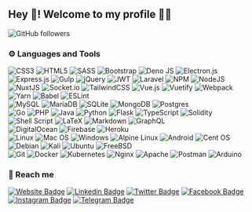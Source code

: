 ## Hey 👋! Welcome to my profile :bald_man:
![GitHub followers](https://img.shields.io/github/followers/fdisotto?style=flat-square)


### :gear: Languages and Tools
![CSS3](https://img.shields.io/badge/css3-%231572B6.svg?style=flat-square&logo=css3&logoColor=white)
![HTML5](https://img.shields.io/badge/html5-%23E34F26.svg?style=flat-square&logo=html5&logoColor=white)
![SASS](https://img.shields.io/badge/SASS-hotpink.svg?style=flat-square&logo=SASS&logoColor=white)
![Bootstrap](https://img.shields.io/badge/bootstrap-%23563D7C.svg?style=flat-square&logo=bootstrap&logoColor=white)
![Deno JS](https://img.shields.io/badge/deno%20js-000000?style=flat-square&logo=deno&logoColor=white)
![Electron.js](https://img.shields.io/badge/Electron-191970?style=flat-square&logo=Electron&logoColor=white)
![Express.js](https://img.shields.io/badge/express.js-%23404d59.svg?style=flat-square&logo=express&logoColor=%2361DAFB)
![Gulp](https://img.shields.io/badge/GULP-%23CF4647.svg?style=flat-square&logo=gulp&logoColor=white)
![jQuery](https://img.shields.io/badge/jquery-%230769AD.svg?style=flat-square&logo=jquery&logoColor=white)
![JWT](https://img.shields.io/badge/JWT-black?style=flat-square&logo=JSON%20web%20tokens)
![Laravel](https://img.shields.io/badge/laravel-%23FF2D20.svg?style=flat-square&logo=laravel&logoColor=white)
![NPM](https://img.shields.io/badge/NPM-%23000000.svg?style=flat-square&logo=npm&logoColor=white)
![NodeJS](https://img.shields.io/badge/node.js-6DA55F?style=flat-square&logo=node.js&logoColor=white)
![NuxtJS](https://img.shields.io/badge/Nuxt-black?style=flat-square&logo=nuxt.js&logoColor=white)
![Socket.io](https://img.shields.io/badge/Socket.io-black?style=flat-square&logo=socket.io&badgeColor=010101)
![TailwindCSS](https://img.shields.io/badge/tailwindcss-%2338B2AC.svg?style=flat-square&logo=tailwind-css&logoColor=white)
![Vue.js](https://img.shields.io/badge/vuejs-%2335495e.svg?style=flat-square&logo=vuedotjs&logoColor=%234FC08D)
![Vuetify](https://img.shields.io/badge/Vuetify-1867C0?style=flat-square&logo=vuetify&logoColor=AEDDFF)
![Webpack](https://img.shields.io/badge/webpack-%238DD6F9.svg?style=flat-square&logo=webpack&logoColor=black)
![Yarn](https://img.shields.io/badge/yarn-%232C8EBB.svg?style=flat-square&logo=yarn&logoColor=white)
![Babel](https://img.shields.io/badge/Babel-F9DC3e?style=flat-square&logo=babel&logoColor=black)
![ESLint](https://img.shields.io/badge/ESLint-4B3263?style=flat-square&logo=eslint&logoColor=white)
<br>
![MySQL](https://img.shields.io/badge/mysql-%2300f.svg?style=flat-square&logo=mysql&logoColor=white)
![MariaDB](https://img.shields.io/badge/MariaDB-003545?style=flat-square&logo=mariadb&logoColor=white)
![SQLite](https://img.shields.io/badge/sqlite-%2307405e.svg?style=flat-square&logo=sqlite&logoColor=white)
![MongoDB](https://img.shields.io/badge/MongoDB-%234ea94b.svg?style=flat-square&logo=mongodb&logoColor=white)
![Postgres](https://img.shields.io/badge/postgres-%23316192.svg?style=flat-square&logo=postgresql&logoColor=white)
<br>
![Go](https://img.shields.io/badge/go-%2300ADD8.svg?style=flat-square&logo=go&logoColor=white)
![PHP](https://img.shields.io/badge/php-%23777BB4.svg?style=flat-square&logo=php&logoColor=white)
![Java](https://img.shields.io/badge/java-%23ED8B00.svg?style=flat-square&logo=java&logoColor=white)
![Python](https://img.shields.io/badge/python-3670A0?style=flat-square&logo=python&logoColor=ffdd54)
![Flask](https://img.shields.io/badge/flask-%23000.svg?style=flat-square&logo=flask&logoColor=white)
![TypeScript](https://img.shields.io/badge/typescript-%23007ACC.svg?style=flat-square&logo=typescript&logoColor=white)
![Solidity](https://img.shields.io/badge/Solidity-%23363636.svg?style=flat-square&logo=solidity&logoColor=white)
![Shell Script](https://img.shields.io/badge/shell_script-%23121011.svg?style=flat-square&logo=gnu-bash&logoColor=white)
![LaTeX](https://img.shields.io/badge/latex-%23008080.svg?style=flat-square&logo=latex&logoColor=white)
![Markdown](https://img.shields.io/badge/markdown-%23000000.svg?style=flat-square&logo=markdown&logoColor=white)
![GraphQL](https://img.shields.io/badge/-GraphQL-E10098?style=flat-square&logo=graphql&logoColor=white)
<br>
![DigitalOcean](https://img.shields.io/badge/DigitalOcean-%230167ff.svg?style=flat-square&logo=digitalOcean&logoColor=white)
![Firebase](https://img.shields.io/badge/firebase-%23039BE5.svg?style=flat-square&logo=firebase)
![Heroku](https://img.shields.io/badge/heroku-%23430098.svg?style=flat-square&logo=heroku&logoColor=white)
<br>
![Linux](https://img.shields.io/badge/Linux-FCC624?style=flat-square&logo=linux&logoColor=black)
![Mac OS](https://img.shields.io/badge/mac%20os-000000?style=flat-square&logo=macos&logoColor=F0F0F0)
![Windows](https://img.shields.io/badge/Windows-0078D6?style=flat-square&logo=windows&logoColor=white)
![Alpine Linux](https://img.shields.io/badge/Alpine_Linux-%230D597F.svg?style=flat-square&logo=alpine-linux&logoColor=white)
![Android](https://img.shields.io/badge/Android-3DDC84?style=flat-square&logo=android&logoColor=white)
![Cent OS](https://img.shields.io/badge/cent%20os-002260?style=flat-square&logo=centos&logoColor=F0F0F0)
![Debian](https://img.shields.io/badge/Debian-D70A53?style=flat-square&logo=debian&logoColor=white)
![Kali](https://img.shields.io/badge/Kali-268BEE?style=flat-square&logo=kalilinux&logoColor=white)
![Ubuntu](https://img.shields.io/badge/Ubuntu-E95420?style=flat-square&logo=ubuntu&logoColor=white)
![FreeBSD](https://img.shields.io/badge/FreeBSD-EB0028?style=flat-square&logo=freebsd&logoColor=white)
<br>
![Git](https://img.shields.io/badge/git-%23F05033.svg?style=flat-square&logo=git&logoColor=white)
![Docker](https://img.shields.io/badge/docker-%230db7ed.svg?style=flat-square&logo=docker&logoColor=white)
![Kubernetes](https://img.shields.io/badge/kubernetes-%23326ce5.svg?style=flat-square&logo=kubernetes&logoColor=white)
![Nginx](https://img.shields.io/badge/nginx-%23009639.svg?style=flat-square&logo=nginx&logoColor=white)
![Apache](https://img.shields.io/badge/apache-%23D42029.svg?style=flat-square&logo=apache&logoColor=white)
![Postman](https://img.shields.io/badge/Postman-FF6C37?style=flat-square&logo=postman&logoColor=white)
![Arduino](https://img.shields.io/badge/-Arduino-00979D?style=flat-square&logo=Arduino&logoColor=white)


### :satellite: Reach me
[![Website Badge](https://img.shields.io/badge/Website-3f3f3f?style=flat-square&logo=google-chrome&logoColor=white)](https://fdisotto.com/)
[![Linkedin Badge](https://img.shields.io/badge/-LinkedIn-0e76a8?style=flat-square&logo=Linkedin&logoColor=white)](https://www.linkedin.com/in/fabio-di-sotto-00aa3268/)
[![Twitter Badge](https://img.shields.io/badge/-Twitter-00acee?style=flat-square&logo=Twitter&logoColor=white)](https://twitter.com/fdisotto)
[![Facebook Badge](https://img.shields.io/badge/-Facebook-3b5998?style=flat-square&logo=Facebook&logoColor=white)](https://facebook.com/fdisotto)
[![Instagram Badge](https://img.shields.io/badge/-Instagram-e4405f?style=flat-square&logo=Instagram&logoColor=white)](https://instagram.com/fabius.disotto/)
[![Telegram Badge](https://img.shields.io/badge/-Telegram-0088cc?style=flat-square&logo=Telegram&logoColor=white)](https://t.me/fdisotto)
